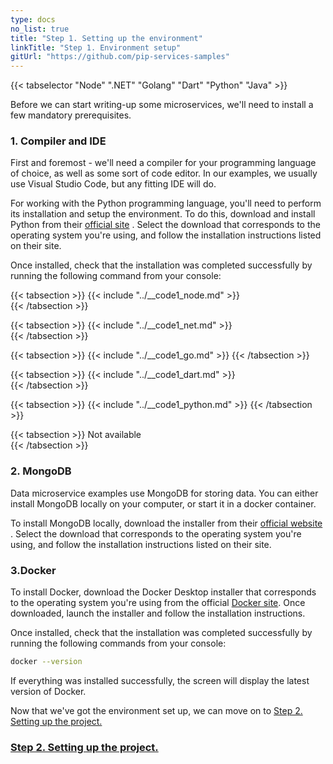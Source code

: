 ```yaml
---
type: docs
no_list: true
title: "Step 1. Setting up the environment"
linkTitle: "Step 1. Environment setup"
gitUrl: "https://github.com/pip-services-samples"
---
```


{{< tabselector "Node" ".NET" "Golang" "Dart" "Python" "Java" >}}

Before we can start writing-up some microservices, we'll need to install a few mandatory prerequisites.

### 1. Compiler and IDE

First and foremost - we'll need a compiler for your programming language of choice, as well as some sort of code editor. In our examples, we usually use Visual Studio Code, but any fitting IDE will do.

For working with the Python programming language, you'll need to perform its installation and setup the environment. To do this, download and install Python from their [official site](https://www.python.org/downloads/) . Select the download that corresponds to the operating system you're using, and follow the installation instructions listed on their site.

Once installed, check that the installation was completed successfully by running the following command from your console:

{{< tabsection >}}
  {{< include "../__code1_node.md" >}}  
{{< /tabsection >}}

{{< tabsection >}}
  {{< include "../__code1_net.md" >}}    
{{< /tabsection >}}

{{< tabsection >}}
  {{< include "../__code1_go.md" >}}
{{< /tabsection >}}

{{< tabsection >}}
  {{< include "../__code1_dart.md" >}}    
{{< /tabsection >}}

{{< tabsection >}}
  {{< include "../__code1_python.md" >}}
{{< /tabsection >}}

{{< tabsection >}}
  Not available  
{{< /tabsection >}}


### 2. MongoDB
Data microservice examples use MongoDB for storing data. You can either install MongoDB locally on your computer, or start it in a docker container.

To install MongoDB locally, download the installer from their [official website](https://www.mongodb.org/downloads) . Select the download that corresponds to the operating system you're using, and follow the installation instructions listed on their site.

### 3.Docker
To install Docker, download the Docker Desktop installer that corresponds to the operating system you're using from the official [Docker site](https://www.docker.com/get-started). Once downloaded, launch the installer and follow the installation instructions.

Once installed, check that the installation was completed successfully by running the following commands from your console:

```bash
docker --version
```

If everything was installed successfully, the screen will display the latest version of Docker.

Now that we've got the environment set up, we can move on to [Step 2. Setting up the project.](../step1)

<span class="hide-title-link">

### [Step 2. Setting up the project.](../step1)

</span>
